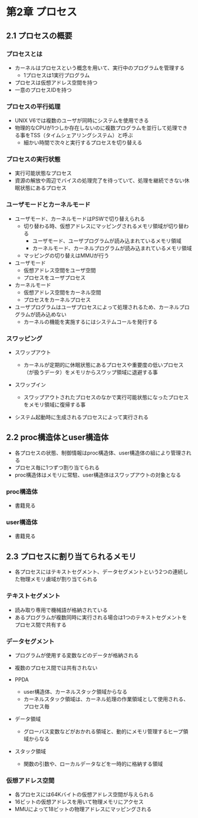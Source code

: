 # 第2章 プロセス

## 2.1 プロセスの概要

### プロセスとは

- カーネルはプロセスという概念を用いて、実行中のプログラムを管理する
    - 1プロセスは1実行プログラム
- プロセスは仮想アドレス空間を持つ
- 一意のプロセスIDを持つ

### プロセスの平行処理

- UNIX V6では複数のユーザが同時にシステムを使用できる
- 物理的なCPUが1つしか存在しないのに複数プログラムを並行して処理できる事をTSS（タイムシェアリングシステム）と呼ぶ
    - 細かい時間で次々と実行するプロセスを切り替える

### プロセスの実行状態

- 実行可能状態なプロセス
- 資源の解放や周辺でバイスの処理完了を待っていて、処理を継続できない休眠状態にあるプロセス

### ユーザモードとカーネルモード

- ユーザモード、カーネルモードはPSWで切り替えられる
    - 切り替わる時、仮想アドレスにマッピングされるメモリ領域が切り替わる
        - ユーザモード、ユーザプログラムが読み込まれているメモリ領域
        - カーネルモード、カーネルプログラムが読み込まれているメモリ領域
    - マッピングの切り替えはMMUが行う
- ユーザモード
    - 仮想アドレス空間をユーザ空間
    - プロセスをユーザプロセス
- カーネルモード
    - 仮想アドレス空間をカーネル空間
    - プロセスをカーネルプロセス
- ユーザプログラムはユーザプロセスによって処理されるため、カーネルプログラムが読み込めない
    - カーネルの機能を実施するにはシステムコールを発行する

### スワッピング

- スワップアウト
    - カーネルが定期的に休眠状態にあるプロセスや重要度の低いプロセス（が扱うデータ）をメモリからスワップ領域に退避する事

- スワップイン
    - スワップアウトされたプロセスのなかで実行可能状態になったプロセスをメモリ領域に復帰する事

- システム起動時に生成されるプロセスによって実行される


## 2.2 proc構造体とuser構造体 

- 各プロセスの状態、制御情報はproc構造体、user構造体の組により管理される
- プロセス毎に1つずつ割り当てられる
- proc構造体はメモリに常駐、user構造体はスワップアウトの対象となる


### proc構造体

- 書籍見る

### user構造体

- 書籍見る

## 2.3 プロセスに割り当てられるメモリ

- 各プロセスにはテキストセグメント、データセグメントという2つの連続した物理メモリ虜域が割り当てられる

### テキストセグメント

- 読み取り専用で機械語が格納されている
- あるプログラムが複数同時に実行される場合は1つのテキストセグメントをプロセス間で共有する

### データセグメント

- プログラムが使用する変数などのデータが格納される
- 複数のプロセス間では共有されない

- PPDA
    - user構造体、カーネルスタック領域からなる
    - カーネルスタック領域は、カーネル処理の作業領域として使用される、プロセス毎

- データ領域
    - グローバス変数などがおかれる領域と、動的にメモリ管理するヒープ領域からなる

- スタック領域
    - 関数の引数や、ローカルデータなどを一時的に格納する領域

### 仮想アドレス空間

- 各プロセスには64Kバイトの仮想アドレス空間が与えられる
- 16ビットの仮想アドレスを用いて物理メモリにアクセス
- MMUによって18ビットの物理アドレスにマッピングされる
